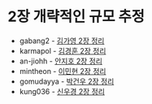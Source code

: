 # 2장 개략적인 규모 추정

- gabang2 - [김가영 2장 정리](https://www.notion.so/gabang2/2-7fff16d033e54f8fbfea6f8da3b969a5)
- karmapol - [김경훈 2장 정리](https://github.com/KarmaPol/Obsidian_Vault/blob/main/1.%20Projects/대규모시스템설계%20스터디/2.%20개략적인%20규모%20추정.md)
- an-jiohh - [안지호 2장 정리](https://an-jiohh.github.io/blog/LSS2)
- mintheon - [이민현 2장 정리](https://mintheon.com/devlog/2023/10/11/%EB%8C%80%EA%B7%9C%EB%AA%A8-%EC%8B%9C%EC%8A%A4%ED%85%9C-%EC%84%A4%EA%B3%84-%EA%B8%B0%EC%B4%88-02.-%EA%B0%9C%EB%9E%B5%EC%A0%81%EC%9D%B8-%EA%B7%9C%EB%AA%A8-%EC%B6%94%EC%A0%95/)
- gomudayya - [박건우 2장 정리](https://leaf-oboe-6f1.notion.site/2-e5fb22d14517448ebc3f55fe3bc69c54?pvs=4)
- kung036 - [신우경 2장 정리](https://exclusive-fibula-5aa.notion.site/0e88dfe071a94b1bae6a3c405e6e2cb9?pvs=4)

